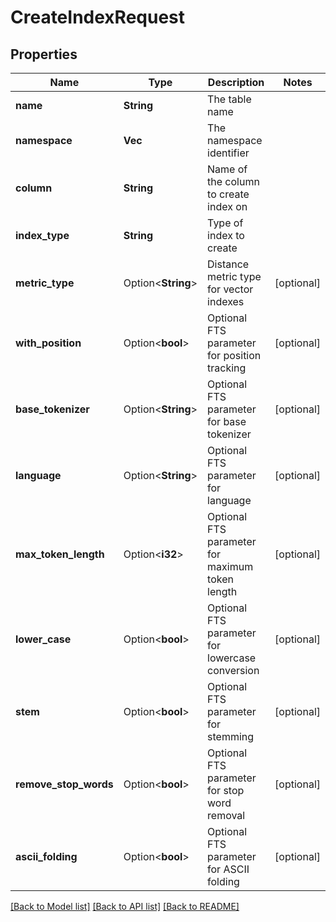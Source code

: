 # CreateIndexRequest

## Properties

Name | Type | Description | Notes
------------ | ------------- | ------------- | -------------
**name** | **String** | The table name | 
**namespace** | **Vec<String>** | The namespace identifier | 
**column** | **String** | Name of the column to create index on | 
**index_type** | **String** | Type of index to create | 
**metric_type** | Option<**String**> | Distance metric type for vector indexes | [optional]
**with_position** | Option<**bool**> | Optional FTS parameter for position tracking | [optional]
**base_tokenizer** | Option<**String**> | Optional FTS parameter for base tokenizer | [optional]
**language** | Option<**String**> | Optional FTS parameter for language | [optional]
**max_token_length** | Option<**i32**> | Optional FTS parameter for maximum token length | [optional]
**lower_case** | Option<**bool**> | Optional FTS parameter for lowercase conversion | [optional]
**stem** | Option<**bool**> | Optional FTS parameter for stemming | [optional]
**remove_stop_words** | Option<**bool**> | Optional FTS parameter for stop word removal | [optional]
**ascii_folding** | Option<**bool**> | Optional FTS parameter for ASCII folding | [optional]

[[Back to Model list]](../README.md#documentation-for-models) [[Back to API list]](../README.md#documentation-for-api-endpoints) [[Back to README]](../README.md)


